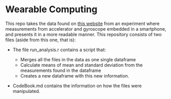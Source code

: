 # Wearable Computing

This repo takes the data found on [this website](https://archive.ics.uci.edu/dataset/240/human+activity+recognition+using+smartphones) from an experiment where measurements from accelerator and gyroscope embedded in a smartphone, and presents it in a more readable manner.
This repository consists of two files (aside from this one, that is):

- The file run_analysis.r contains a script that:
  - Merges all the files in the data as one single dataframe
  - Calculate means of mean and standard deviation from the measurements found in the dataframe
  - Creates a new dataframe with this new information.
    
- CodeBook.md contains the information on how the files were manipulated.
